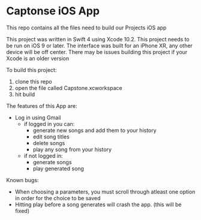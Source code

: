 # Captonse iOS App

This repo contains all the files need to build our Projects iOS app

This project was written in Swift 4 using Xcode 10.2. This project needs to be run on iOS 9 or later.
The interface was built for an iPhone XR, any other device will be off center.
There may be issues building this project if your Xcode is an older version
 
 
 To build this project:
  1. clone this repo
  2. open the file called Capstone.xcworkspace
  3. hit build 


The features of this App are:

* Log in using Gmail 
  * if logged in you can:
    * generate new songs and add them to your history
    * edit song titles
    * delete songs
    * play any song from your history
  * if not logged in:
    * generate songs
    * play generated song
    
    
Known bugs:
  * When choosing a parameters, you must scroll through atleast one option in order for the choice to be saved
  * Hitting play before a song generates will crash the app. (this will be fixed)
  

